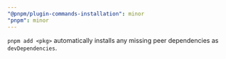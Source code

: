 ```yaml
---
"@pnpm/plugin-commands-installation": minor
"pnpm": minor
---
```


`pnpm add <pkg>` automatically installs any missing peer dependencies as `devDependencies`.
